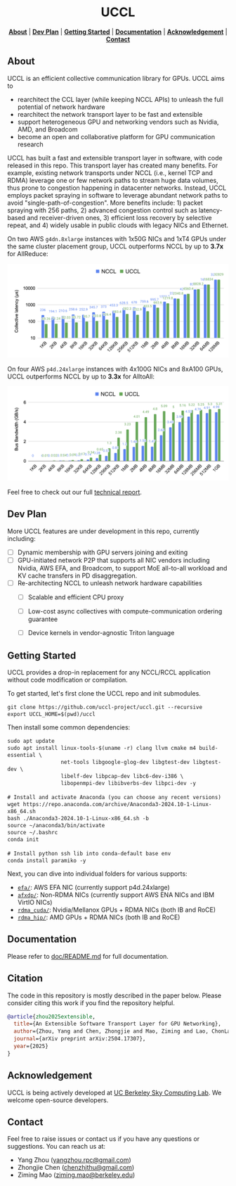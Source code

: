 <div align="center">

# UCCL

<p align="center">
    <a href="#about"><b>About</b></a> | 
    <a href="#dev-plan"><b>Dev Plan</b></a> | 
    <a href="#getting-started"><b>Getting Started</b></a> | 
    <a href="#documentation"><b>Documentation</b></a> | 
    <a href="#acknowledgement"><b>Acknowledgement</b></a> |
    <a href="#contact"><b>Contact</b></a>
</p>

</div>

## About 

UCCL is an efficient collective communication library for GPUs. 
UCCL aims to 
* rearchitect the CCL layer (while keeping NCCL APIs) to unleash the full potential of network hardware
* rearchitect the network transport layer to be fast and extensible
* support heterogeneous GPU and networking vendors such as Nvidia, AMD, and Broadcom
* become an open and collaborative platform for GPU communication research

UCCL has built a fast and extensible transport layer in software, with code released in this repo. 
This transport layer has created many benefits. 
For example, existing network transports under NCCL (i.e., kernel TCP and RDMA) leverage one or few network paths to stream huge data volumes, thus prone to congestion happening in datacenter networks. 
Instead, UCCL employs packet spraying in software to leverage abundant network paths to avoid "single-path-of-congestion". 
More benefits include: 1) packet spraying with 256 paths, 2) advanced congestion control such as latency-based and receiver-driven ones, 3) efficient loss recovery by selective repeat, and 4) widely usable in public clouds with legacy NICs and Ethernet. 

On two AWS `g4dn.8xlarge` instances with 1x50G NICs and 1xT4 GPUs under the same cluster placement group, UCCL outperforms NCCL by up to **3.7x** for AllReduce: 

![UCCL allreduce performance](./doc/images/allreduce_perf.png)

On four AWS `p4d.24xlarge` instances with 4x100G NICs and 8xA100 GPUs, UCCL outperforms NCCL by up to **3.3x** for AlltoAll: 

![UCCL allreduce performance](./doc/images/alltoall_perf.png)

Feel free to check out our full [technical report](https://arxiv.org/pdf/2504.17307).

## Dev Plan

More UCCL features are under development in this repo, currently including: 
- [ ] Dynamic membership with GPU servers joining and exiting
- [ ] GPU-initiated network P2P that supports all NIC vendors including Nvidia, AWS EFA, and Broadcom, to support MoE all-to-all workload and KV cache transfers in PD disaggregation. 
- [ ] Re-architecting NCCL to unleash network hardware capabilities
  - [ ] Scalable and efficient CPU proxy
  - [ ] Low-cost async collectives with compute-communication ordering guarantee
  - [ ] Device kernels in vendor-agnostic Triton language


## Getting Started

UCCL provides a drop-in replacement for any NCCL/RCCL application without code modification or compilation. 

To get started, let's first clone the UCCL repo and init submodules. 
```shell
git clone https://github.com/uccl-project/uccl.git --recursive
export UCCL_HOME=$(pwd)/uccl
```

Then install some common dependencies: 
```shell
sudo apt update
sudo apt install linux-tools-$(uname -r) clang llvm cmake m4 build-essential \
                 net-tools libgoogle-glog-dev libgtest-dev libgtest-dev \
                 libelf-dev libpcap-dev libc6-dev-i386 \
                 libopenmpi-dev libibverbs-dev libpci-dev -y

# Install and activate Anaconda (you can choose any recent versions)
wget https://repo.anaconda.com/archive/Anaconda3-2024.10-1-Linux-x86_64.sh
bash ./Anaconda3-2024.10-1-Linux-x86_64.sh -b
source ~/anaconda3/bin/activate
source ~/.bashrc
conda init

# Install python ssh lib into conda-default base env
conda install paramiko -y
```

Next, you can dive into individual folders for various supports: 
* [`efa/`](./efa/README.md): AWS EFA NIC (currently support p4d.24xlarge)
* [`afxdp/`](./afxdp/README.md): Non-RDMA NICs (currently support AWS ENA NICs and IBM VirtIO NICs)
* [`rdma_cuda/`](./rdma_cuda/README.md): Nvidia/Mellanox GPUs + RDMA NICs (both IB and RoCE)
* [`rdma_hip/`](./rdma_hip/README.md): AMD GPUs + RDMA NICs (both IB and RoCE)

## Documentation

Please refer to [doc/README.md](./doc/README.md) for full documentation.

## Citation
The code in this repository is mostly described in the paper below. Please consider citing this work if you find the repository helpful. 

```bibtex
@article{zhou2025extensible,
  title={An Extensible Software Transport Layer for GPU Networking},
  author={Zhou, Yang and Chen, Zhongjie and Mao, Ziming and Lao, ChonLam and Yang, Shuo and Kannan, Pravein Govindan and Gao, Jiaqi and Zhao, Yilong and Wu, Yongji and You, Kaichao and others},
  journal={arXiv preprint arXiv:2504.17307},
  year={2025}
}
```

## Acknowledgement

UCCL is being actively developed at [UC Berkeley Sky Computing Lab](https://sky.cs.berkeley.edu/). We welcome open-source developers. 

## Contact
Feel free to raise issues or contact us if you have any questions or suggestions. You can reach us at: 
* Yang Zhou (yangzhou.rpc@gmail.com)
* Zhongjie Chen (chenzhjthu@gmail.com)
* Ziming Mao (ziming.mao@berkeley.edu)
